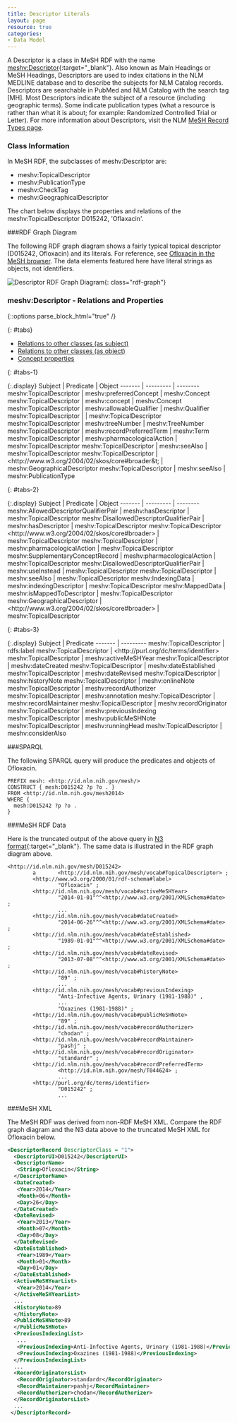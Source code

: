 ```yaml
---
title: Descriptor Literals
layout: page
resource: true
categories:
- Data Model
---
```


A Descriptor is a class in MeSH RDF with the name [meshv:Descriptor](http://id.nlm.nih.gov/mesh/describe?uri=http%3A%2F%2Fid.nlm.nih.gov%2Fmesh%2Fvocab%23Descriptor){:target="_blank"}.
Also known as Main Headings or MeSH Headings, Descriptors are used to index citations in the NLM MEDLINE database and to describe the subjects for NLM Catalog records.
Descriptors are searchable in PubMed and NLM Catalog with the search tag [MH]. Most Descriptors indicate the subject of a resource (including geographic terms).
Some indicate publication types (what a resource is rather than what it is about; for example: Randomized Controlled Trial or Letter).
For more information about Descriptors, visit the NLM [MeSH Record Types page](http://www.nlm.nih.gov/mesh/intro_record_types.html).

### Class Information

In MeSH RDF, the subclasses of meshv:Descriptor are:

*  meshv:TopicalDescriptor
*  meshv:PublicationType
*  meshv:CheckTag
*  meshv:GeographicalDescriptor

The chart below displays the properties and relations of the meshv:TopicalDescriptor D015242, 'Oflaxacin'. 

###RDF Graph Diagram

The following RDF graph diagram shows a fairly typical topical descriptor (D015242, Ofloxacin) and its literals. For reference, see [Ofloxacin in the MeSH browser](https://www.nlm.nih.gov/cgi/mesh/2014/MB_cgi?term=ofloxacin). The data elements featured here have literal strings as objects, not identifiers.

![Descriptor RDF Graph Diagram](images/BasicConversionLiterals.png){: class="rdf-graph"}

### meshv:Descriptor - Relations and Properties

{::options parse_block_html="true" /}

{: #tabs}
<div>

*  [Relations to other classes (as subject)](#tabs-1)
*  [Relations to other classes (as object)](#tabs-2)
*  [Concept properties](#tabs-3)

{: #tabs-1}
<div>
{:.display}
Subject | Predicate | Object
------- | --------- | --------
meshv:TopicalDescriptor | meshv:preferredConcept | meshv:Concept
meshv:TopicalDescriptor | meshv:concept | meshv:Concept
meshv:TopicalDescriptor | meshv:allowableQualifier | meshv:Qualifier
meshv:TopicalDescriptor | <http://www.w3.org/2004/02/skos/core#broader> | meshv:TopicalDescriptor
meshv:TopicalDescriptor | meshv:treeNumber | meshv:TreeNumber
meshv:TopicalDescriptor | meshv:recordPreferredTerm | meshv:Term
meshv:TopicalDescriptor | meshv:pharmacologicalAction | meshv:TopicalDescriptor
meshv:TopicalDescriptor | meshv:seeAlso | meshv:TopicalDescriptor
meshv:TopicalDescriptor | &lt;http://www.w3.org/2004/02/skos/core#broader&t; | meshv:GeographicalDescriptor
meshv:TopicalDescriptor | meshv:seeAlso | meshv:PublicationType

</div>

{: #tabs-2}
<div>
{:.display}
Subject | Predicate | Object
------- | --------- | --------
meshv:AllowedDescriptorQualifierPair | meshv:hasDescriptor | meshv:TopicalDescriptor
meshv:DisallowedDescriptorQualifierPair | meshv:hasDescriptor | meshv:TopicalDescriptor
meshv:TopicalDescriptor &lt;http://www.w3.org/2004/02/skos/core#broader&gt; | meshv:TopicalDescriptor
meshv:TopicalDescriptor | meshv:pharmacologicalAction | meshv:TopicalDescriptor
meshv:SupplementaryConceptRecord | meshv:pharmacologicalAction | meshv:TopicalDescriptor
meshv:DisallowedDescriptorQualifierPair | meshv:useInstead | meshv:TopicalDescriptor
meshv:TopicalDescriptor | meshv:seeAlso | meshv:TopicalDescriptor
meshv:IndexingData | meshv:indexingDescriptor | meshv:TopicalDescriptor
meshv:MappedData | meshv:isMappedToDescriptor | meshv:TopicalDescriptor
meshv:GeographicalDescriptor | &lt;http://www.w3.org/2004/02/skos/core#broader&gt; | meshv:TopicalDescriptor

</div>

{: #tabs-3}
<div>
{:.display}
Subject | Predicate
------- | ---------
meshv:TopicalDescriptor | rdfs:label
meshv:TopicalDescriptor | &lt;http://purl.org/dc/terms/identifier&gt;
meshv:TopicalDescriptor | meshv:activeMeSHYear
meshv:TopicalDescriptor | meshv:dateCreated
meshv:TopicalDescriptor | meshv:dateEstablished
meshv:TopicalDescriptor | meshv:dateRevised
meshv:TopicalDescriptor | meshv:historyNote
meshv:TopicalDescriptor | meshv:onlineNote
meshv:TopicalDescriptor | meshv:recordAuthorizer
meshv:TopicalDescriptor | meshv:annotation
meshv:TopicalDescriptor | meshv:recordMaintainer
meshv:TopicalDescriptor | meshv:recordOriginator
meshv:TopicalDescriptor | meshv:previousIndexing
meshv:TopicalDescriptor | meshv:publicMeSHNote
meshv:TopicalDescriptor | meshv:runningHead
meshv:TopicalDescriptor | meshv:considerAlso

</div>
</div>

<div>

###SPARQL

The following <span class='invoke-sparql'>SPARQL query</span> will produce the predicates and objects of Ofloxacin.


```sparql
PREFIX mesh: <http://id.nlm.nih.gov/mesh/>
CONSTRUCT { mesh:D015242 ?p ?o . }
FROM <http://id.nlm.nih.gov/mesh2014>
WHERE {
  mesh:D015242 ?p ?o .
}
```

###MeSH RDF Data

Here is the truncated output of the above query in [N3 format](http://iddev.nlm.nih.gov/mesh/servlet/query?query=PREFIX%20rdf%3A%20%3Chttp%3A%2F%2Fwww.w3.org%2F1999%2F02%2F22-rdf-syntax-ns%23%3E%0D%0APREFIX%20rdfs%3A%20%3Chttp%3A%2F%2Fwww.w3.org%2F2000%2F01%2Frdf-schema%23%3E%0D%0APREFIX%20owl%3A%20%3Chttp%3A%2F%2Fwww.w3.org%2F2002%2F07%2Fowl%23%3E%0D%0APREFIX%20xsd%3A%20%3Chttp%3A%2F%2Fwww.w3.org%2F2001%2FXMLSchema%23%3E%0D%0APREFIX%20dc%3A%20%3Chttp%3A%2F%2Fpurl.org%2Fdc%2Felements%2F1.1%2F%3E%0D%0APREFIX%20dcterms%3A%20%3Chttp%3A%2F%2Fpurl.org%2Fdc%2Fterms%2F%3E%0D%0APREFIX%20dbpedia2%3A%20%3Chttp%3A%2F%2Fdbpedia.org%2Fproperty%2F%3E%0D%0APREFIX%20dbpedia%3A%20%3Chttp%3A%2F%2Fdbpedia.org%2F%3E%0D%0APREFIX%20foaf%3A%20%3Chttp%3A%2F%2Fxmlns.com%2Ffoaf%2F0.1%2F%3E%0D%0APREFIX%20skos%3A%20%3Chttp%3A%2F%2Fwww.w3.org%2F2004%2F02%2Fskos%2Fcore%23%3E%0D%0APREFIX%20meshv%3A%20%3Chttp%3A%2F%2Fid.nlm.nih.gov%2Fmesh%2Fvocab%23%3E%0D%0APREFIX%20mesh%3A%20%3Chttp%3A%2F%2Fid.nlm.nih.gov%2Fmesh%2F%3E%0D%0A%0D%0ACONSTRUCT%20%7B%20mesh%3AD015242%20%3Fp%20%3Fo%20.%20%7D%0D%0AFROM%20%3Chttp%3A%2F%2Fid.nlm.nih.gov%2Fmesh2014%3E%0D%0AWHERE%20%7B%0D%0A%20%20mesh%3AD015242%20%3Fp%20%3Fo%20.%0D%0A%7D&format=N3){:target="_blank"}. The same data is illustrated in the RDF graph diagram above.


```
<http://id.nlm.nih.gov/mesh/D015242>
        a       <http://id.nlm.nih.gov/mesh/vocab#TopicalDescriptor> ;
        <http://www.w3.org/2000/01/rdf-schema#label>
                "Ofloxacin" ;
        <http://id.nlm.nih.gov/mesh/vocab#activeMeSHYear>
                "2014-01-01"^^<http://www.w3.org/2001/XMLSchema#date> ;
                ...
        <http://id.nlm.nih.gov/mesh/vocab#dateCreated>
                "2014-06-26"^^<http://www.w3.org/2001/XMLSchema#date> ;
        <http://id.nlm.nih.gov/mesh/vocab#dateEstablished>
                "1989-01-01"^^<http://www.w3.org/2001/XMLSchema#date> ;
        <http://id.nlm.nih.gov/mesh/vocab#dateRevised>
                "2013-07-08"^^<http://www.w3.org/2001/XMLSchema#date> ;
        <http://id.nlm.nih.gov/mesh/vocab#historyNote>
                "89" ;
                ...
        <http://id.nlm.nih.gov/mesh/vocab#previousIndexing>
                "Anti-Infective Agents, Urinary (1981-1988)" ,
                ...
                "Oxazines (1981-1988)" ;
        <http://id.nlm.nih.gov/mesh/vocab#publicMeSHNote>
                "89" ;
        <http://id.nlm.nih.gov/mesh/vocab#recordAuthorizer>
                "chodan" ;
        <http://id.nlm.nih.gov/mesh/vocab#recordMaintainer>
                "pashj" ;
        <http://id.nlm.nih.gov/mesh/vocab#recordOriginator>
                "standardr" ;
        <http://id.nlm.nih.gov/mesh/vocab#recordPreferredTerm>
                <http://id.nlm.nih.gov/mesh/T044624> ;
                ...
        <http://purl.org/dc/terms/identifier>
                "D015242" ;
                ...
```

###MeSH XML

The MeSH RDF was derived from non-RDF MeSH XML. Compare the RDF graph diagram and the N3 data above to the truncated MeSH XML for Ofloxacin below.


```xml
<DescriptorRecord DescriptorClass = "1">
  <DescriptorUI>D015242</DescriptorUI>
  <DescriptorName>
   <String>Ofloxacin</String>
  </DescriptorName>
  <DateCreated>
   <Year>2014</Year>
   <Month>06</Month>
   <Day>26</Day>
  </DateCreated>
  <DateRevised>
   <Year>2013</Year>
   <Month>07</Month>
   <Day>08</Day>
  </DateRevised>
  <DateEstablished>
   <Year>1989</Year>
   <Month>01</Month>
   <Day>01</Day>
  </DateEstablished>
  <ActiveMeSHYearList>
   <Year>2014</Year>
  </ActiveMeSHYearList>
  ...
  <HistoryNote>89
  </HistoryNote>
  <PublicMeSHNote>89
  </PublicMeSHNote>
  <PreviousIndexingList>
   ...
   <PreviousIndexing>Anti-Infective Agents, Urinary (1981-1988)</PreviousIndexing>
   <PreviousIndexing>Oxazines (1981-1988)</PreviousIndexing>
  </PreviousIndexingList>
  ...
  <RecordOriginatorsList>
   <RecordOriginator>standardr</RecordOriginator>
   <RecordMaintainer>pashj</RecordMaintainer>
   <RecordAuthorizer>chodan</RecordAuthorizer>
  </RecordOriginatorsList>
  ...
 </DescriptorRecord>
```
